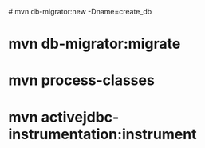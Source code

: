# mvn db-migrator:new -Dname=create_db
# mvn db-migrator:migrate
# mvn process-classes
# mvn activejdbc-instrumentation:instrument